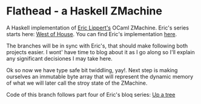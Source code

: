 # Flathead - a Haskell ZMachine
A Haskell implementation of [Eric Lippert's](http://ericlippert.com/) OCaml ZMachine. Eric's series starts here: [West of House](http://ericlippert.com/2016/02/01/west-of-house/). You can find Eric's implementation [here](https://github.com/ericlippert/flathead).

The branches will be in sync with Eric's, that should make following both projects easier. I wont' have time to blog about it as I go along so I'll explain any significant decisiones I may take here.

Ok so now we have type safe bit twiddling, yay!. Next step is making ourselves an immutable byte array that will represent the dynamic memory of what we will later call the stroy state of the ZMachine.

Code of this branch follows part four of Eric's bloq series: [Up a tree](http://ericlippert.com/2016/02/09/up-a-tree/)